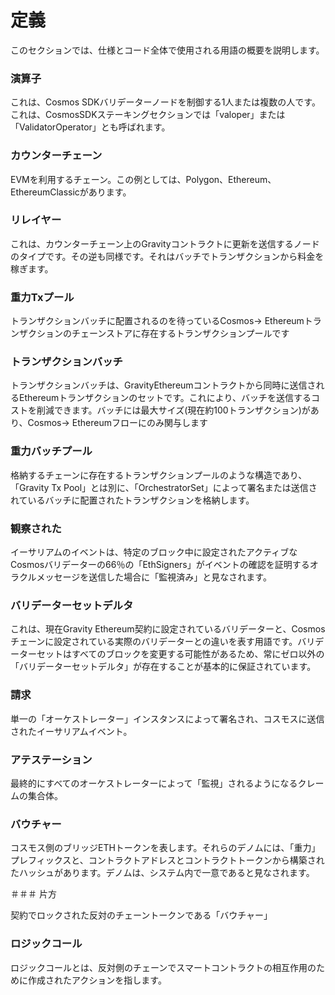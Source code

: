 # 定義

このセクションでは、仕様とコード全体で使用される用語の概要を説明します。

### 演算子

これは、Cosmos SDKバリデーターノードを制御する1人または複数の人です。これは、CosmosSDKステーキングセクションでは「valoper」または「ValidatorOperator」とも呼ばれます。

### カウンターチェーン

EVMを利用するチェーン。この例としては、Polygon、Ethereum、EthereumClassicがあります。

### リレイヤー

これは、カウンターチェーン上のGravityコントラクトに更新を送信するノードのタイプです。その逆も同様です。それはバッチでトランザクションから料金を稼ぎます。

### 重力Txプール

トランザクションバッチに配置されるのを待っているCosmos-> Ethereumトランザクションのチェーンストアに存在するトランザクションプールです

### トランザクションバッチ

トランザクションバッチは、GravityEthereumコントラクトから同時に送信されるEthereumトランザクションのセットです。これにより、バッチを送信するコストを削減できます。バッチには最大サイズ(現在約100トランザクション)があり、Cosmos-> Ethereumフローにのみ関与します

### 重力バッチプール

格納するチェーンに存在するトランザクションプールのような構造であり、「Gravity Tx Pool」とは別に、「OrchestratorSet」によって署名または送信されているバッチに配置されたトランザクションを格納します。

### 観察された

イーサリアムのイベントは、特定のブロック中に設定されたアクティブなCosmosバリデーターの66％の「EthSigners」がイベントの確認を証明するオラクルメッセージを送信した場合に「監視済み」と見なされます。

### バリデーターセットデルタ

これは、現在Gravity Ethereum契約に設定されているバリデーターと、Cosmosチェーンに設定されている実際のバリデーターとの違いを表す用語です。バリデーターセットはすべてのブロックを変更する可能性があるため、常にゼロ以外の「バリデーターセットデルタ」が存在することが基本的に保証されています。

### 請求

単一の「オーケストレーター」インスタンスによって署名され、コスモスに送信されたイーサリアムイベント。

### アテステーション

最終的にすべてのオーケストレーターによって「監視」されるようになるクレームの集合体。

### バウチャー

コスモス側のブリッジETHトークンを表します。それらのデノムには、「重力」プレフィックスと、コントラクトアドレスとコントラクトトークンから構築されたハッシュがあります。デノムは、システム内で一意であると見なされます。

＃＃＃ 片方

契約でロックされた反対のチェーントークンである「バウチャー」

### ロジックコール

ロジックコールとは、反対側のチェーンでスマートコントラクトの相互作用のために作成されたアクションを指します。